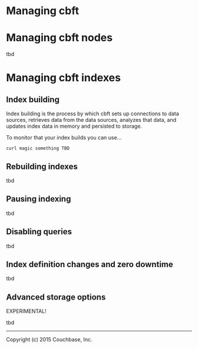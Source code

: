 # Managing cbft

# Managing cbft nodes

tbd

# Managing cbft indexes

## Index building

Index building is the process by which cbft sets up connections to
data sources, retrieves data from the data sources, analyzes that
data, and updates index data in memory and persisted to storage.

To monitor that your index builds you can use...

    curl magic something TBD

## Rebuilding indexes

tbd

## Pausing indexing

tbd

## Disabling queries

tbd

## Index definition changes and zero downtime

tbd

## Advanced storage options

EXPERIMENTAL!

tbd

---

Copyright (c) 2015 Couchbase, Inc.
